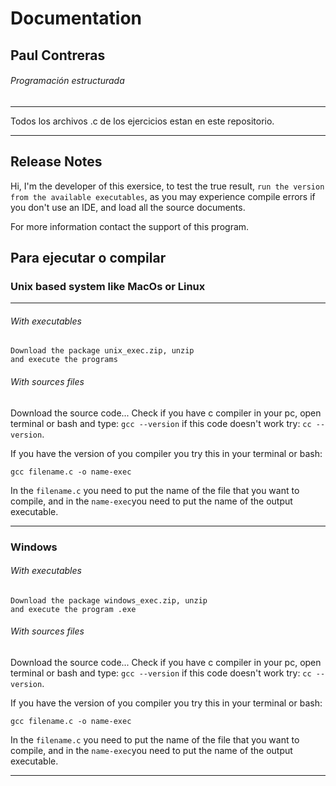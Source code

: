 # Documentation
## Paul Contreras
###### Programación estructurada

*** 
Todos los archivos .c de los ejercicios estan en este repositorio.
***

## Release Notes


Hi, I'm the developer of this exersice, to test the true result, `run the version from the available executables`, as you may experience compile errors if you don't use an IDE, and load all the source documents.

For more information contact the support of this program.




## Para ejecutar o compilar
### Unix based system like MacOs or Linux
*** 
###### With executables
```
Download the package unix_exec.zip, unzip
and execute the programs
```
###### With sources files

Download the source code...
Check if you have c compiler in your pc, open terminal or bash and type:
`gcc --version` if this code doesn't work try: `cc --version`.

If you have the version of you compiler you try this in your terminal or bash:
```
gcc filename.c -o name-exec
```

In the `filename.c` you need to put the name of the file that you want to compile, and in the `name-exec`you need to put the name of the output executable.

***
### Windows
###### With executables
```
Download the package windows_exec.zip, unzip
and execute the program .exe
```
###### With sources files

Download the source code...
Check if you have c compiler in your pc, open terminal or bash and type:
`gcc --version` if this code doesn't work try: `cc --version`.

If you have the version of you compiler you try this in your terminal or bash:
```
gcc filename.c -o name-exec
```

In the `filename.c` you need to put the name of the file that you want to compile, and in the `name-exec`you need to put the name of the output executable.

***

